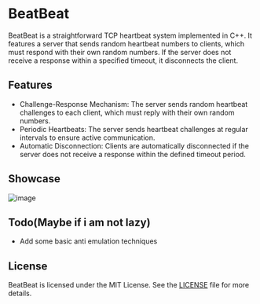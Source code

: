 # BeatBeat
BeatBeat is a straightforward TCP heartbeat system implemented in C++. It features a server that sends random heartbeat numbers to clients, which must respond with their own random numbers. If the server does not receive a response within a specified timeout, it disconnects the client.

## Features

- Challenge-Response Mechanism: The server sends random heartbeat challenges to each client, which must reply with their own random numbers. </br>
- Periodic Heartbeats: The server sends heartbeat challenges at regular intervals to ensure active communication. </br>
- Automatic Disconnection: Clients are automatically disconnected if the server does not receive a response within the defined timeout period.

## Showcase
![image](https://github.com/user-attachments/assets/5e157190-d4d3-4377-a3e3-60b30efbf0b5)

## Todo(Maybe if i am not lazy) 
- Add some basic anti emulation techniques


## License
BeatBeat is licensed under the MIT License. See the [LICENSE](LICENSE) file for more details.
